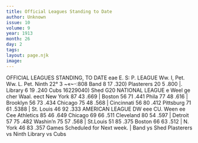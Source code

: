 ```yaml
---
title: Official Leagues Standing to Date
author: Unknown
issue: 10
volume: 9
year: 1913
month: 26
day: 2
tags:
layout: page.njk
image:
---
```

OFFICIAL LEAGUES STANDING, TO DATE eae E. S: P. LEAGUE Ww. I, Pet. Ww. L. Pet. Ninth 22° 3 ~«~-:808 Band 8 17 .320) Plasterers 20 5 .800 |. Library 6 19 .240 Cubs 16229040) Shed G20 NATIONAL LEAGUE e Weel ge cher Waal. eect New York 87 43 .669 | Boston 56 71 .441 Phila 77 48 .616 | Brooklyn 56 73 .434 Chicago 75 48 .568 | Cincinnati 56 80 .412 Pittsburg 71 61 .5388 | St. Louis 46 92 .333 AMERICAN LEAGUE DW eee CU. Ween ee Cee Athletics 85 46 .649 Chicago 69 66 .511 Cleveland 80 54 .597 | Detroit 57 75 .482 Washin’n 75 57 .568 | St.Louis 51 85 .375 Boston 66 63 .512 | N. York 46 83 .357 Games Scheduled for Next week. | Band ys Shed Plasterers vs Ninth Library vs Cubs 

